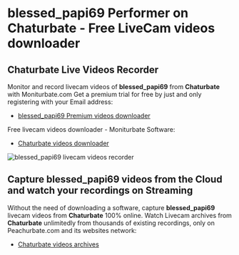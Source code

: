 # blessed_papi69 Performer on Chaturbate - Free LiveCam videos downloader

## Chaturbate Live Videos Recorder

Monitor and record livecam videos of **blessed_papi69** from **Chaturbate** with Moniturbate.com
Get a premium trial for free by just and only registering with your Email address:
* [blessed_papi69 Premium videos downloader](https://moniturbate.com/request-demo-licence-key.html)

Free livecam videos downloader - Moniturbate Software:
* [Chaturbate videos downloader](https://moniturbate.com/moniturbate-download-software.html)

![blessed_papi69 livecam videos recorder](https://peachurnet.com/templates/moniturbate-software.png)


## Capture blessed_papi69 videos from the Cloud and watch your recordings on Streaming

Without the need of downloading a software, capture **blessed_papi69** livecam videos from **Chaturbate** 100% online.
Watch Livecam archives from **Chaturbate** unlimitedly from thousands of existing recordings, only on Peachurbate.com and its websites network:
* [Chaturbate videos archives](https://peachurnet.com/)